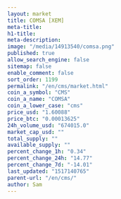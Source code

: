 ```yaml
---
layout: market
title: COMSA [XEM]
meta-title: 
h1-title: 
meta-description: 
image: "/media/14913540/comsa.png"
published: true
allow_search_engine: false
sitemap: false
enable_comment: false
sort_order: 1199
permalink: "/en/cms/market.html"
coin_a_symbol: "CMS"
coin_a_name: "COMSA"
coin_a_lower_case: "cms"
price_usd: "1.60088"
price_btc: "0.00013625"
24h_volume_usd: "674015.0"
market_cap_usd: ""
total_supply: ""
available_supply: ""
percent_change_1h: "0.34"
percent_change_24h: "14.77"
percent_change_7d: "-14.01"
last_updated: "1517140765"
parent-url: "/en/cms/"
author: Sam
---
```


